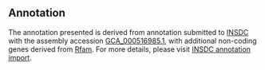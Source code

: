 

Annotation
----------

The annotation presented is derived from annotation submitted to
[INSDC](http://www.insdc.org) with the assembly accession
[GCA\_000516985.1](http://www.ebi.ac.uk/ena/data/view/GCA_000516985.1),
with additional non-coding genes derived from
[Rfam](http://rfam.xfam.org/). For more details, please visit [INSDC
annotation
import](http://ensemblgenomes.org/info/data/insdc_annotation).
